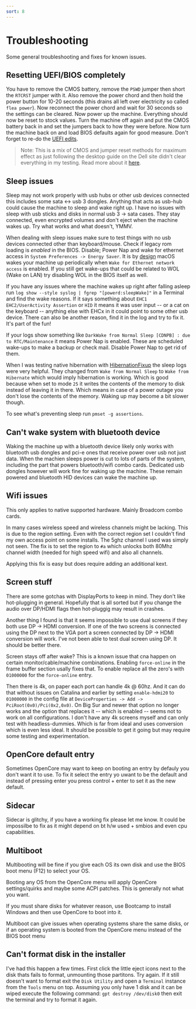 ```yaml
---
sort: 8
---
```


# Troubleshooting
Some general troubleshooting and fixes for known issues.

## Resetting UEFI/BIOS completely
You have to remove the CMOS battery, remove the ```PSWD``` jumper then short the ```RTCRST``` jumper with it. Also remove the power chord and then hold the power button for 10-20 seconds (this drains all left over electricity so called ```flea power```). Now reconnect the power chord and wait for 30 seconds so the settings can be cleared. Now power up the machine. Everything should now be reset to stock values. Turn the machine off again and put the CMOS battery back in and set the jumpers back to how they were before. Now turn the machine back on and load BIOS defaults again for good measure. Don't forget to re-do the [UEFI edits](#disable-cfg-lock).

> Note: This is a mix of CMOS and jumper reset methods for maximum effect as just following the desktop guide on the Dell site didn't clear everything in my testing. Read more about it [here](https://www.dell.com/support/article/de-ch/sln284985/how-to-perform-a-bios-or-cmos-reset-and-or-clear-the-nvram-on-your-dell-system).

## Sleep issues
Sleep may not work properly with usb hubs or other usb devices connected this includes some sata <-> usb 3 dongles. Anything that acts as usb-hub could cause the machine to sleep and wake right up. I have no issues with sleep with usb sticks and disks in normal usb 3 -> sata cases. They stay connected, even encrypted volumes and don't eject when the machine wakes up. Try what works and what doesn't, YMMV.

When dealing with sleep issues make sure to test things with no usb devices connected other than keyboard/mouse. Check if legacy rom loading is *enabled* in the BIOS. Disable; Power Nap and wake for ethernet access in ```System Preferences -> Energy Saver```. It is by [design](https://support.apple.com/en-gb/HT201960) macOS wakes your machine up periodically when ```Wake for Ethernet network access``` is enabled. If you still get wake-ups that could be related to WOL (Wake on LAN) try disabling WOL in the BIOS itself as well.

If you have any issues where the machine wakes up right after falling asleep run ```log show --style syslog | fgrep "[powerd:sleepWake]"``` in a Terminal and find the wake reasons. If it says something about ```EHC1 EHC2/UserActivity Assertion``` or ```HID``` it means it was user input -- or a cat on the keyboard -- anything else with EHCx in it could point to some other usb device. There can also be another reason, find it in the log and try to fix it. It's part of the fun!

If your logs show something like ```DarkWake from Normal Sleep [CDNPB] : due to RTC/Maintenance``` it means Power Nap is enabled. These are scheduled wake-ups to make a backup or check mail. Disable Power Nap to get rid of them.

When I was testing native hibernation with [HibernationFixup](https://github.com/acidanthera/HibernationFixup) the sleep logs were very helpful. They changed from ```Wake from Normal Sleep``` to ```Wake from Hibernate``` which would imply hibernation is working. Which is good because when set to mode ```25``` it writes the contents of the memory to disk instead of leaving it in there. Which means in case of a power outage you don't lose the contents of the memory. Waking up may become a bit slower though.

To see what's preventing sleep run ```pmset -g assertions```.

## Can't wake system with bluetooth device
Waking the machine up with a bluetooth device likely only works with bluetooth usb dongles and pci-e ones that receive power over usb not just data. When the machien sleeps power is cut to lots of parts of the system, including the part that powers bluetooth/wifi combo cards. Dedicated usb dongles however will work fine for waking up the machine. These remain powered and bluetooth HID devices can wake the machine up.

## Wifi issues
This only applies to native supported hardware. Mainly Broadcom combo cards.

In many cases wireless speed and wireless channels might be lacking. This is due to the region setting. Even with the correct region set I couldn't find my own access point on some installs. The 5ghz channel I used was simply not seen. The fix is to set the region to ```#a``` which unlocks both 80Mhz channel width (needed for high speed wifi) and also all channels.

Applying this fix is easy but does require adding an additional kext.

## Screen stuff
There are some gotchas with DisplayPorts to keep in mind. They don't like hot-plugging in general. Hopefully that is all sorted but if you change the audio over DP/HDMI flags then hot-pluggig may result in crashes.

Another thing I found is that it seems impossible to use dual screens if they both use DP -> HDMI conversion. If one of the two screens is connected using the DP next to the VGA port a screen connected by DP -> HDMI conversion will work. I've not been able to test dual screen using DP. It should be better there.

Screen stays off after wake? This is a known issue that cna happen on certain monitor/cable/machine combinations. Enabling ```force-online``` in the frame buffer section usally fixes that. To enable replace all the zero's with ```01000000``` for the ```force-online``` entry.

Then there is 4k, on paper each port can handle 4k @ 60hz. And it can do that without issues on Catalina and earlier by setting ```enable-hdmi20``` to ```01000000``` in the config file at ```DeviceProperties -> Add -> PciRoot(0x0)/Pci(0x2,0x0)```. On Big Sur and newer that option no longer works and the option that replaces it -- which is enabled -- seems not to work on all configurations. I don't have any 4k screens myself and can only test with headless-dummies. Which is far from ideal and uses conversion which is even less ideal. It should be possible to get it going but may require some testing and experimentation.

## OpenCore default entry
Sometimes OpenCore may want to keep on booting an entry by defauly you don't want it to use. To fix it select the entry yo uwant to be the default and instead of pressing enter you press control + enter to set it as the new default.

## Sidecar
Sidecar is glitchy, if you have a working fix please let me know. It could be impossilbe to fix as it might depend on bt h/w used + smbios and even cpu capabilities.

## Multiboot
Multibooting will be fine if you give each OS its own disk and use the BIOS boot menu (F12) to select your OS.

Booting any OS from the OpenCore menu will apply OpenCore settings/quirks and maybe some ACPI patches. This is generally not what you want.

If you must share disks for whatever reason, use Bootcamp to install Windows and then use OpenCore to boot into it.

Multiboot can give issues when operating systems share the same disks, or if an operating system is booted from the OpenCore menu instead of the BIOS boot menu

## Can't format disk in the installer
I've had this happen a few times. First click the little eject icons next to the disk thats fails to format, unmounting those partitons. Try again. If it still doesn't want to format exit the ```Disk Utility``` and open a ```Terminal``` instance from the ```Tools``` menu on top. Assuming you only have 1 disk and it can be wiped execute the following command: ```gpt destroy /dev/disk0``` then exit the terminal and try to format it again.
